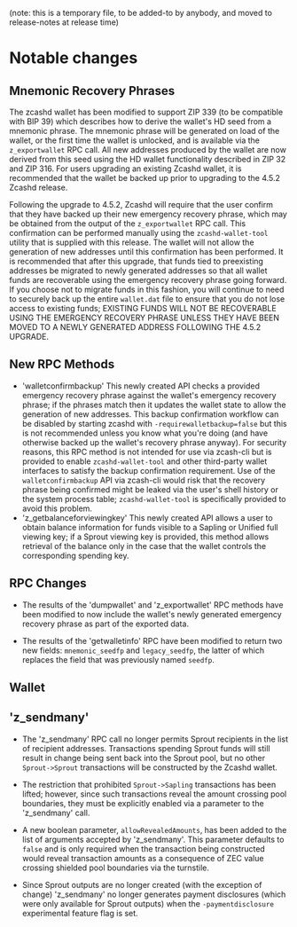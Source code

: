 (note: this is a temporary file, to be added-to by anybody, and moved to
release-notes at release time)

Notable changes
===============

Mnemonic Recovery Phrases
-------------------------

The zcashd wallet has been modified to support ZIP 339 (to be compatible with BIP 39)
which describes how to derive the wallet's HD seed from a mnemonic phrase.
The mnemonic phrase will be generated on load of the wallet, or the first time
the wallet is unlocked, and is available via the `z_exportwallet` RPC call. All
new addresses produced by the wallet are now derived from this seed using the
HD wallet functionality described in ZIP 32 and ZIP 316. For users upgrading an
existing Zcashd wallet, it is recommended that the wallet be backed up prior to
upgrading to the 4.5.2 Zcashd release.

Following the upgrade to 4.5.2, Zcashd will require that the user confirm that
they have backed up their new emergency recovery phrase, which may be obtained
from the output of the `z_exportwallet` RPC call. This confirmation can be
performed manually using the `zcashd-wallet-tool` utility that is supplied with
this release.  The wallet will not allow the generation of new addresses until
this confirmation has been performed. It is recommended that after this
upgrade, that funds tied to preexisting addresses be migrated to newly
generated addresses so that all wallet funds are recoverable using the
emergency recovery phrase going forward.  If you choose not to migrate funds in
this fashion, you will continue to need to securely back up the entire
`wallet.dat` file to ensure that you do not lose access to existing funds;
EXISTING FUNDS WILL NOT BE RECOVERABLE USING THE EMERGENCY RECOVERY PHRASE
UNLESS THEY HAVE BEEN MOVED TO A NEWLY GENERATED ADDRESS FOLLOWING THE 4.5.2
UPGRADE.

New RPC Methods
---------------

- 'walletconfirmbackup' This newly created API checks a provided emergency
  recovery phrase against the wallet's emergency recovery phrase; if the phrases
  match then it updates the wallet state to allow the generation of new addresses.
  This backup confirmation workflow can be disabled by starting zcashd with 
  `-requirewalletbackup=false` but this is not recommended unless you know what
  you're doing (and have otherwise backed up the wallet's recovery phrase anyway).
  For security reasons, this RPC method is not intended for use via zcash-cli 
  but is provided to enable `zcashd-wallet-tool` and other third-party wallet 
  interfaces to satisfy the backup confirmation requirement. Use of the 
  `walletconfirmbackup` API via zcash-cli would risk that the recovery phrase 
  being confirmed might be leaked via the user's shell history or the system
  process table; `zcashd-wallet-tool` is specifically provided to avoid this
  problem.
- 'z_getbalanceforviewingkey' This newly created API allows a user to obtain
  balance information for funds visible to a Sapling or Unified full
  viewing key; if a Sprout viewing key is provided, this method allows 
  retrieval of the balance only in the case that the wallet controls the
  corresponding spending key.

RPC Changes
-----------

- The results of the 'dumpwallet' and 'z_exportwallet' RPC methods have been modified
  to now include the wallet's newly generated emergency recovery phrase as part of the
  exported data.

- The results of the 'getwalletinfo' RPC have been modified to return two new fields:
  `mnemonic_seedfp` and `legacy_seedfp`, the latter of which replaces the field that
  was previously named `seedfp`. 

Wallet
------

'z_sendmany'
------------

- The 'z_sendmany' RPC call no longer permits Sprout recipients in the 
  list of recipient addresses. Transactions spending Sprout funds will
  still result in change being sent back into the Sprout pool, but no
  other `Sprout->Sprout` transactions will be constructed by the Zcashd
  wallet. 

- The restriction that prohibited `Sprout->Sapling` transactions has been 
  lifted; however, since such transactions reveal the amount crossing 
  pool boundaries, they must be explicitly enabled via a parameter to
  the 'z_sendmany' call.

- A new boolean parameter, `allowRevealedAmounts`, has been added to the
  list of arguments accepted by 'z_sendmany'. This parameter defaults to
  `false` and is only required when the transaction being constructed 
  would reveal transaction amounts as a consequence of ZEC value crossing
  shielded pool boundaries via the turnstile.

- Since Sprout outputs are no longer created (with the exception of change)
  'z_sendmany' no longer generates payment disclosures (which were only 
  available for Sprout outputs) when the `-paymentdisclosure` experimental
  feature flag is set.
